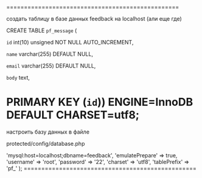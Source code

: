 =================================================

создать таблицу в базе данных feedback на localhost (али еще где)

CREATE TABLE `pf_message` (

  `id` int(10) unsigned NOT NULL AUTO_INCREMENT,
  
  `name` varchar(255) DEFAULT NULL,
  
  `email` varchar(255) DEFAULT NULL,
  
  `body` text,
  
  PRIMARY KEY (`id`)) ENGINE=InnoDB DEFAULT CHARSET=utf8;
=================================================

настроить базу данных в файле

protected/config/database.php

<?php

return array(

   'connectionString' => 'mysql:host=localhost;dbname=feedback',
   
   'emulatePrepare' => true,
   
   'username' => 'root',
   
   'password' => '22',
   
   'charset' => 'utf8',
   
   'tablePrefix' => 'pf_'
   
);

=================================================

